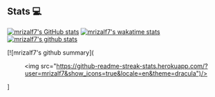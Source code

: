 <!-- - 👋 Hi, I’m @mrizalf7
- 👀 I’m interested in Android, Data Science, Machine Learning, and Deep Learning
- 🌱 I’m currently learning Android, Data Science, Machine Learning, and Deep Learning -->


## Stats 💻

[![mrizalf7's GitHub stats](https://github-readme-stats.vercel.app/api?username=mrizalf7&show_icons=true&theme=dracula)](https://github.com/anuraghazra/github-readme-stats)
[![mrizalf7's wakatime stats](https://github-readme-stats.vercel.app/api/wakatime?username=mrizalf7&show_icons=true&theme=dracula)](https://github.com/anuraghazra/github-readme-stats)
[![mrizalf7's github stats](https://github-readme-stats.vercel.app/api/top-langs/?username=mrizalf7&show_icons=true&count_private=true&theme=dracula&layout=compact)](https://github.com/anuraghazra/github-readme-stats)
<!-- [![mrizalf7's github summary]( ) ]  -->
[![mrizalf7's github summary](<p align='center'><img src="https://github-readme-streak-stats.herokuapp.com/?user=mrizalf7&show_icons=true&locale=en&theme=dracula")/></p>]




<!---
mrizalf7/mrizalf7 is a ✨ special ✨ repository because its `README.md` (this file) appears on your GitHub profile.
You can click the Preview link to take a look at your changes.
--->


<!-- <p align="center"> <img src="https://github-readme-stats.vercel.app/api?username=mrizalf7&show_icons=true&locale=en&theme=dracula" /> -->
  




<!-- <p>&nbsp;<img align="center" src="https://github-readme-stats.vercel.app/api?username=mrizalf7&show_icons=true&locale=en"/></p>

<p><img align="center" src="https://github-readme-streak-stats.herokuapp.com/?user=mrizalf7"/></p> -->
